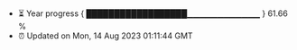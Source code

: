 - ⏳ Year progress { ██████████████████▁▁▁▁▁▁▁▁▁▁▁▁ } 61.66 %
- ⏰ Updated on Mon, 14 Aug 2023 01:11:44 GMT

